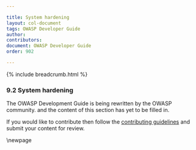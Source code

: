 ```yaml
---

title: System hardening
layout: col-document
tags: OWASP Developer Guide
author:
contributors:
document: OWASP Developer Guide
order: 902

---
```


{% include breadcrumb.html %}

### 9.2 System hardening

The OWASP Development Guide is being rewritten by the OWASP community.
and the content of this section has yet to be filled in.

If you would like to contribute then follow the
[contributing guidelines](https://github.com/OWASP/www-project-developer-guide/blob/main/contributing.md)
and submit your content for review.

\newpage

